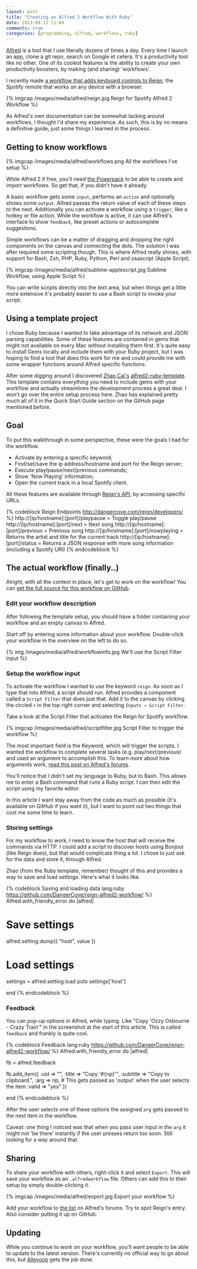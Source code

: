 ```yaml
---
layout: post
title: "Creating an Alfred 2 Workflow With Ruby"
date: 2013-08-12 11:04
comments: true
categories: [programming, alfred, workflows, ruby]
---
```


[Alfred](http://alfredapp.com) is a tool that I use literally dozens of times a day. Every time
I launch an app, clone a git repo, search on Google et cetera. It's a productivity tool like no
other. One of its coolest features is the ability to create your own productivity
boosters, by making (and sharing) 'workflows'.

I recently made [a workflow that adds keyboard controls to Reign](http://dangercove.com/blog/2013/08/11/alfred-2-workflow-for-reign/),
the Spotify remote that works on any device with a browser.

{% imgcap /images/media/alfred/reign.jpg Reign for Spotify Alfred 2 Workflow %}

As Alfred's own documentation can be somewhat lacking around workflows, I
thought I'd share my experience. As such, this is by no means a definitive guide, 
just some things I learned in the process.

<!-- more -->

## Getting to know workflows

{% imgcap /images/media/alfred/workflows.png All the workflows I've setup %}

While Alfred 2 if free, you'll need [the Powerpack](http://www.alfredapp.com/powerpack/) to be
able to create and import workflows. So get that, if you didn't have it already.

A basic workflow gets some ```input```, performs an ```action``` and optionally
shows some ```output```. Alfred passes the return value of each of these steps to the 
next. Additionally you can activate a workflow using a ```trigger```, like a hotkey 
or file action. While the workflow is active, it can use Alfred's interface to 
show ```feedback```, like preset actions or autocomplete suggestions.

Simple workflows can be a matter of dragging and dropping the right components
on the canvas and connecting the dots. The solution I was after required
some scripting though. This is where Alfred really shines, with support for
Bash, Zsh, PHP, Ruby, Python, Perl and osascript (Apple Script).

{% imgcap /images/media/alfred/sublime-applescript.jpg Sublime Workflow, using Apple Script %}

You can write scripts directly into the text area, but when things get a little more
extensive it's probably easier to use a Bash script to invoke your script.

## Using a template project

I chose Ruby because I wanted to take advantage of its network and JSON
parsing capabilities. Some of these features are contained in gems that might not available on
every Mac without installing them first. It's quite easy to install Gems locally
and include them with your Ruby project, but I was hoping to find a tool
that does this work for me and could provide me with some wrapper functions
around Alfred specific functions.

After some digging around I discovered [Zhao Cai's](https://github.com/zhaocai) [alfred2-ruby-template](https://github.com/zhaocai/alfred2-ruby-template).
This template contains everything you need to include gems with your
workflow and actually streamlines the development process a great deal. I won't
go over the entire setup process here. Zhao has explained pretty much all of it
in the Quick Start Guide section on the GitHub page mentioned before.

## Goal

To put this walkthrough in some perspective, these were the goals I had for the
workflow.

* Activate by entering a specific keyword;
* Find/set/save the ip address/hostname and port for the Reign server;
* Execute play/pause/next/previous commands;
* Show 'Now Playing' information;
* Open the current track in a local Spotify client.

All these features are available through [Reign's API](http://dangercove.com/reign/developers/),
by accessing specific URLs.

{% codeblock Reign Endpoints http://dangercove.com/reign/developers/ %}
http://[ip/hostname]:[port]/playpause = Toggle play/pause
http://[ip/hostname]:[port]/next = Next song
http://[ip/hostname]:[port]/previous = Previous song
http://[ip/hostname]:[port]/nowplaying = Returns the artist and title for the current track
http://[ip/hostname]:[port]/status = Returns a JSON response with more song information (including a Spotify URI)
{% endcodeblock %}

## The actual workflow (finally..)

Alright, with all the context in place, let's get to work on the workflow! You
can [get the full source for this workflow on GitHub](https://github.com/DangerCove/reign-alfred2-workflow).

### Edit your workflow description

After following the template setup, you should have a folder containing your
workflow and an empty canvas in Alfred.

Start off by entering some information about your workflow. Double-click your
workflow in the overview on the left to do so.

{% img /images/media/alfred/workflowinfo.jpg We'll use the Script Filter input %}

### Setup the workflow input

To activate the workflow I wanted to use the keyword ```reign```. As soon as I
type that into Alfred, a script should run. Alfred provides a component called
a ```Script Filter``` that does just that. Add it to the canvas by clicking the
circled ```+``` in the top right corner and selecting ```Inputs → Script Filter```.

Take a look at the Script Filter that activates the Reign for Spotify workflow.

{% imgcap /images/media/alfred/scriptfilter.jpg Script Filter to trigger the workflow %}

The most important field is the Keyword, which will trigger the scripts. I
wanted the workflow to complete several tasks (e.g. play/next/previous) and
used an argument to accomplish this. To learn more about how arguments work,
[read this post on Alfred's forums](http://www.alfredforum.com/topic/96-understanding-argument-types-in-keywords-and-script-filters/).

You'll notice that I didn't set my language to Ruby, but to Bash. This allows me
to enter a Bash command that runs a Ruby script. I can then edit the script
using my favorite editor.

In this article I want stay away from the code as much as possible (it's
available on GitHub if you want it), but I want to point out
two things that cost me some time to learn.

### Storing settings

For my workflow to work, I need to know the host that will receive the commands
via HTTP. I could add a script to discover hosts using Bonjour (like Reign does),
but that would complicate thing a lot. I chose to just ask for the data and
store it, through Alfred.

Zhao (from the Ruby template, remember) thought of this and provides a way to
save and load settings. Here's what it looks like.

{% codeblock Saving and loading data lang:ruby https://github.com/DangerCove/reign-alfred2-workflow/ %}
Alfred.with_friendly_error do |alfred|
  
  # Save settings
  alfred.setting.dump({ "host", value })

  # Load settings
  settings = alfred.setting.load
  puts settings['host']

end
{% endcodeblock %}

### Feedback

You can pop-up options in Alfred, while typing. Like "Copy 'Ozzy Osbourne -
Crazy Train'" in the screenshot at the start of this article. This is called ```feedback```
and frankly is quite cool.

{% codeblock Feedback lang:ruby https://github.com/DangerCove/reign-alfred2-workflow/ %}
Alfred.with_friendly_error do |alfred|
  
  fb = alfred.feedback

  fb.add_item({
    :uid      => "",
    :title    => "Copy '#{np}'", 
    :subtitle => "Copy to clipboard.",
    :arg      => np, # This gets passed as 'output' when the user selects the item
    :valid    => "yes"
  })

end
{% endcodeblock %}

After the user selects one of these options the assigned ```arg``` gets passed
to the next item in the workflow.

Caveat: one thing I noticed was that when you pass user input in the ```arg```
it might not 'be there' instantly if the user presses return too soon. Still
looking for a way around that.

## Sharing

To share your workflow with others, right-click it and select ```Export```.
This will save your workflow as an ```.alfredworkflow``` file. Others can add
this to their setup by simply double-clicking it.

{% imgcap /images/media/alfred/export.jpg Export your workflow %}

Add your workflow to [the list](http://www.alfredforum.com/forum/3-share-your-workflows/)
on Alfred's forums. Try to spot Reign's entry. Also consider putting it up on GitHub.

## Updating

While you continue to work on your workflow, you'll want people to be able to update to
the latest version. There's currently no official way to go about this, but
[Alleyoop](http://www.alfredforum.com/topic/1582-alleyoop-update-alfred-workflows/)
gets the job done.